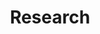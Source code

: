 ---
layout: list
type: category
title: Research
slug: research
sidebar: true
order: 4
description: >
  
---